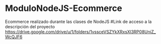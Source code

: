 # ModuloNodeJS-Ecommerce
Ecommerce realizado durante las clases de NodeJS
#Link de acceso a la descripción del proyecto
https://drive.google.com/drive/u/1/folders/1vssceVSZYkXRxsXl3RP08UniZ_WcQJF6
